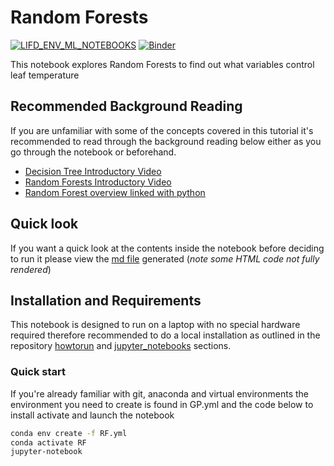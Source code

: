 # Random Forests

[![LIFD_ENV_ML_NOTEBOOKS](https://github.com/cemac/LIFD_RandomForests/actions/workflows/python-package-conda-RF.yml/badge.svg)](https://github.com/cemac/LIFD_RandomForests/actions/workflows/python-package-conda-RF.yml) 
[![Binder](https://mybinder.org/badge_logo.svg)](https://mybinder.org/v2/gh/cemac/LIFD_RandomForests/HEAD?labpath=RandomForests.ipynb)

This notebook explores Random Forests to find out what variables control leaf temperature

## Recommended Background Reading

If you are unfamiliar with some of the concepts covered in this tutorial it's recommended to read through the background reading below either as you go through the notebook or beforehand.

* [Decision Tree Introductory Video](https://www.youtube.com/embed/kakLu2is3ds)
* [Random Forests Introductory Video](https://www.youtube.com/embed/v6VJ2RO66Ag)
* [Random Forest overview linked with python](https://towardsdatascience.com/an-implementation-and-explanation-of-the-random-forest-in-python-77bf308a9b76)

## Quick look

If you want a quick look at the contents inside the notebook before deciding to run it please view the [md file](https://github.com/cemac/LIFD_ENV_ML_NOTEBOOKS/blob/main/RandomForests/RandomForests.md) generated (*note some HTML code not fully rendered*)

## Installation and Requirements

This notebook is designed to run on a laptop with no special hardware required therefore recommended to do a local installation as outlined in the repository [howtorun](../howtorun.md) and [jupyter_notebooks](../jupyter_notebooks.md) sections.

### Quick start

If you're already familiar with git, anaconda and virtual environments the environment you need to create is found in GP.yml and the code below to install activate and launch the notebook

```bash
conda env create -f RF.yml
conda activate RF
jupyter-notebook
```
